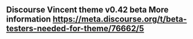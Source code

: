 ## Discourse Vincent theme v0.42 beta More information https://meta.discourse.org/t/beta-testers-needed-for-theme/76662/5

